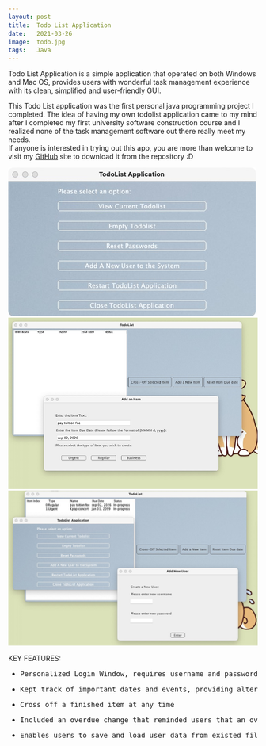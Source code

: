 ```yaml
---
layout: post
title:  Todo List Application 
date:   2021-03-26
image:  todo.jpg
tags:   Java 
---
```

Todo List Application is a simple application that operated on both Windows and Mac OS, provides users with wonderful task management experience with its clean, simplified and user-friendly GUI.


This Todo List application was the first personal java programming project I completed. The idea of having my own todolist application came to my mind after I completed my first university software construction course and I realized none of the task management software out there really meet my needs. <br>If anyone is interested in trying out this app, you are more than welcome to visit my [GitHub](https://github.com/yuxin-d/todoList_App) site to download it from the repository :D


<div class="yy">
  <div class="container">
    <div class="row">
      <div class="col col-7 col-t-12">
        <div class="todoApp">
          <img src="/images/todo4.jpg" alt="">
          <img src="/images/todo2.jpg" alt="">
          <img src="/images/todo3.jpg" alt="">
        </div>
      </div>
      <div class="col col-5 col-t-12">
        <div class="todoApp">
        <p>KEY FEATURES:</p>
          <ul>
            <li>
                <pre>Personalized Login Window, requires username and passwords, allows multi-user access while providing privacy securities</pre>
            </li>
            <li>
                <pre>Kept track of important dates and events, providing alters to users one day before the due date</pre>
            </li>
            <li>
                <pre>Cross off a finished item at any time</pre>
            </li>
            <li>
                <pre>Included an overdue change that reminded users that an overdue item exists in the todo list</pre>
            </li>
            <li>
                <pre>Enables users to save and load user data from existed files</pre>
            </li>
          </ul>
        </div>
     </div>
    </div>
  </div>
</div>







